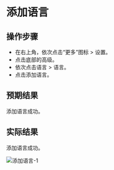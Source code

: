 # 添加语言

## 操作步骤

- 在右上角，依次点击“更多”图标 > 设置。
- 点击底部的高级。
- 依次点击语言 > 语言。
- 点击添加语言。

## 预期结果

添加语言成功。

## 实际结果

添加语言成功。

![添加语言-1](../img/添加语言-1.png)